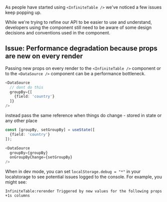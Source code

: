 As people have started using `<InfiniteTable />` we've noticed a few issues keep popping up.

While we're trying to refine our API to be easier to use and understand, developers using the component still need to be aware of some design decisions and conventions used in the component.

<!-- ## Issue: Using hooks directly in render functions

Columns in `<InfiniteTable />` have a <PropLink name="columns.render">render</PropLink> function, which should be a plain function, not a React component. When you directly specify a React component as a column `render` function you are breaking the [rules of React hooks](https://reactjs.org/docs/hooks-rules.html#only-call-hooks-from-react-functions).

So instead of doing


```ts  {11}
function Cmp({value}) {
  const onClick = useCallback(() => {
    // your logic
  }, [])
  return <div onClick={onClick}>{value}</div>;
}

const columns = {
  name: {
    field:'name',
    render: Cmp // do not do this
  }
}
```

You have to do


```ts  {11}
function Cmp({value}) {
  const onClick = useCallback(() => {
    // your logic
  }, [])
  return <div onClick={onClick}>{value}</div>;
}

const columns = {
  name: {
    field:'name',
    render: ({value}) => <Cmp value={value} />
  }
}
```

<PropLink name="columns.render" />, <PropLink name="columns.renderValue" /> and other render functions in columns need to be plain functions (they still can return `JSX`) and not React components. For most common cases a plain function is all you need - but rendering a component inside the function is also possible - in which case, you can use React hooks in that component. -->


## Issue: Performance degradation because props are new on every render

Passing new props on every render to the `<InfiniteTable />` component or to the `<DataSource />` component can be a performance bottleneck.

```ts
<DataSource
  // dont do this
  groupBy={[
    {field: 'country'}
  ]}
/>

```

instead pass the same reference when things do change - stored in state or any other place

```ts
const [groupBy, setGroupBy] = useState([
  {field: 'country'}
]);

<DataSource
  groupBy={groupBy}
  onGroupByChange={setGroupBy}
/>

```

<Note>

When in dev mode, you can set `localStorage.debug = "*"` in your localstorage to see potential issues logged to the console. For example, you might see:

`InfiniteTable:rerender Triggered by new values for the following props +1s columns`

</Note>
